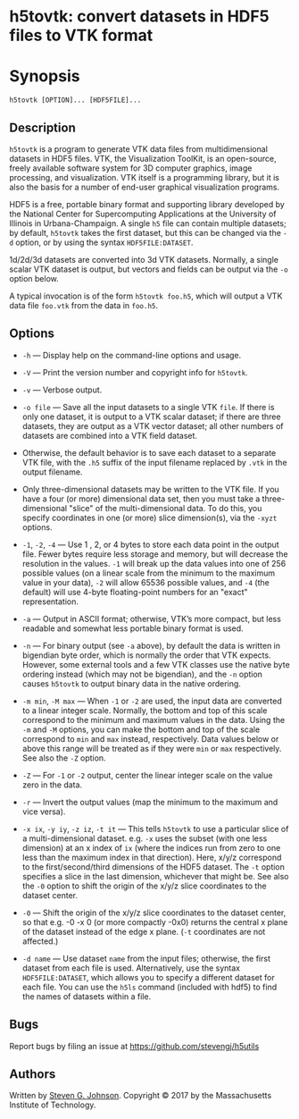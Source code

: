 # h5tovtk: convert datasets in HDF5 files to VTK format

# Synopsis

    h5tovtk [OPTION]... [HDF5FILE]...

## Description

`h5tovtk` is a program to generate VTK data files from multidimensional datasets in HDF5 files. VTK, the Visualization ToolKit, is an open-source, freely available software system for 3D computer graphics, image processing, and visualization. VTK itself is a programming library, but it is also the basis for a number of end-user graphical visualization programs.

HDF5 is a free, portable binary format and supporting library developed by the National Center for Supercomputing Applications at the University of Illinois in Urbana-Champaign. A single `h5` file can contain multiple datasets; by default, `h5tovtk` takes the first dataset, but this can be changed via the `-d` option, or by using the syntax `HDF5FILE:DATASET`.

1d/2d/3d datasets are converted into 3d VTK datasets. Normally, a single scalar VTK dataset is output, but vectors and fields can be output via the `-o` option below.

A typical invocation is of the form `h5tovtk foo.h5`, which will output a VTK data file `foo.vtk` from the data in `foo.h5`.

## Options

* `-h` — Display help on the command-line options and usage.

* `-V` — Print the version number and copyright info for `h5tovtk`.

* `-v` — Verbose output.

* `-o file` — Save all the input datasets to a single VTK `file`. If there is only one dataset, it is output to a VTK scalar dataset; if there are three datasets, they are output as a VTK vector dataset; all other numbers of datasets are combined into a VTK field dataset.

 - Otherwise, the default behavior is to save each dataset to a separate VTK file, with the `.h5` suffix of the input filename replaced by `.vtk` in the output filename.

 - Only three-dimensional datasets may be written to the VTK file. If you have a four (or more) dimensional data set, then you must take a three-dimensional "slice" of the multi-dimensional data. To do this, you specify coordinates in one (or more) slice dimension(s), via the `-xyzt` options.

* `-1`, `-2`, `-4` — Use 1 , 2, or 4 bytes to store each data point in the output file. Fewer bytes require less storage and memory, but will decrease the resolution in the values. `-1` will break up the data values into one of 256 possible values (on a linear scale from the minimum to the maximum value in your data), `-2` will allow 65536 possible values, and `-4` (the default) will use 4-byte floating-point numbers for an "exact" representation.

* `-a` — Output in ASCII format; otherwise, VTK’s more compact, but less readable and somewhat less portable binary format is used.

* `-n` — For binary output (see `-a` above), by default the data is written in bigendian byte order, which is normally the order that VTK expects. However, some external tools and a few VTK classes use the native byte ordering instead (which may not be bigendian), and the `-n` option causes `h5tovtk` to output binary data in the native ordering.

* `-m min`, `-M max` — When `-1` or `-2` are used, the input data are converted to a linear integer scale. Normally, the bottom and top of this scale correspond to the minimum and maximum values in the data. Using the `-m` and `-M` options, you can make the bottom and top of the scale correspond to `min` and `max` instead, respectively. Data values below or above this range will be treated as if they were `min` or `max` respectively. See also the `-Z` option.

* `-Z` — For `-1` or `-2` output, center the linear integer scale on the value zero in the data.

* `-r` — Invert the output values (map the minimum to the maximum and vice versa).

* `-x ix`, `-y iy`, `-z iz`, `-t it` — This tells `h5tovtk` to use a particular slice of a multi-dimensional dataset. e.g. `-x` uses the subset (with one less dimension) at an x index of `ix` (where the indices run from zero to one less than the maximum index in that direction). Here, x/y/z correspond to the first/second/third dimensions of the HDF5 dataset. The `-t` option specifies a slice in the last dimension, whichever that might be. See also the `-0` option to shift the origin of the x/y/z slice coordinates to the dataset center.

* `-0` — Shift the origin of the x/y/z slice coordinates to the dataset center, so that e.g. -0 -x 0 (or more compactly -0x0) returns the central x plane of the dataset instead of the edge x plane. (`-t` coordinates are not affected.)

* `-d name` — Use dataset `name` from the input files; otherwise, the first dataset from each file is used. Alternatively, use the syntax `HDF5FILE:DATASET`, which allows you to specify a different dataset for each file. You can use the `h5ls` command (included with hdf5) to find the names of datasets within a file.

## Bugs

Report bugs by filing an issue at https://github.com/stevengj/h5utils

## Authors

Written by [Steven G. Johnson](http://math.mit.edu/~stevenj/). Copyright © 2017 by the Massachusetts Institute of Technology.
